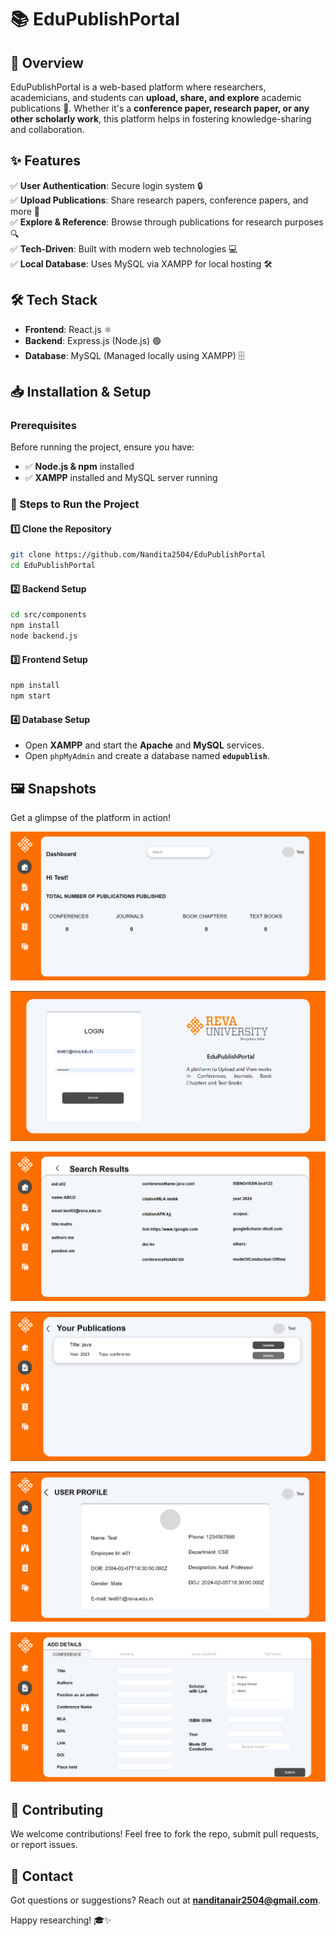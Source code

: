 # 📚 EduPublishPortal  

## 🚀 Overview  
EduPublishPortal is a web-based platform where researchers, academicians, and students can **upload, share, and explore** academic publications 📄. Whether it's a **conference paper, research paper, or any other scholarly work**, this platform helps in fostering knowledge-sharing and collaboration.  

## ✨ Features  
✅ **User Authentication**: Secure login system 🔒  
✅ **Upload Publications**: Share research papers, conference papers, and more 📑  
✅ **Explore & Reference**: Browse through publications for research purposes 🔍  
✅ **Tech-Driven**: Built with modern web technologies 💻  
✅ **Local Database**: Uses MySQL via XAMPP for local hosting 🛠️  

## 🛠️ Tech Stack  
- **Frontend**: React.js ⚛️  
- **Backend**: Express.js (Node.js) 🟢  
- **Database**: MySQL (Managed locally using XAMPP) 🗄️  

## 📥 Installation & Setup  

### Prerequisites  
Before running the project, ensure you have:  
- ✅ **Node.js & npm** installed  
- ✅ **XAMPP** installed and MySQL server running  

### 🔧 Steps to Run the Project  

#### 1️⃣ Clone the Repository  
```sh
git clone https://github.com/Nandita2504/EduPublishPortal
cd EduPublishPortal
```

#### 2️⃣ Backend Setup  
```sh
cd src/components
npm install
node backend.js
```

#### 3️⃣ Frontend Setup  
```sh
npm install
npm start
```

#### 4️⃣ Database Setup  
- Open **XAMPP** and start the **Apache** and **MySQL** services.  
- Open `phpMyAdmin` and create a database named **`edupublish`**.  

## 🖼️ Snapshots  
Get a glimpse of the platform in action!  

![Homepage](Images/HomePage.png)  

![Upload Publication](Images/LoginPage.png) 

![Upload Publication](Images/SearchResults.png) 

![Upload Publication](Images/YourPublications.png) 

![Upload Publication](Images/ProfilePage.png) 

![Upload Publication](Images/UploadForm.png) 

## 🤝 Contributing  
We welcome contributions! Feel free to fork the repo, submit pull requests, or report issues.  

## 📧 Contact  
Got questions or suggestions? Reach out at **nanditanair2504@gmail.com**.  

Happy researching! 🎓✨  
